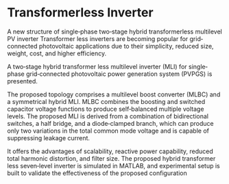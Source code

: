 # Transformerless Inverter

A new structure of single‐phase two‐stage hybrid transformerless multilevel PV inverter Transformer less inverters are becoming popular for grid‐connected photovoltaic applications due to their simplicity, reduced size, weight, cost, and higher efficiency. 

A two‐stage hybrid transformer less multilevel inverter (MLI) for single‐phase grid‐connected photovoltaic power generation system (PVPGS) is presented. 

The proposed topology comprises a multilevel boost converter (MLBC) and a symmetrical hybrid MLI. MLBC combines the boosting and switched capacitor voltage functions to produce self‐balanced multiple voltage levels. The proposed MLI is derived from a combination of bidirectional switches, a half bridge, and a diode‐clamped branch,
which can produce only two variations in the total common mode voltage and is capable of suppressing leakage current. 

It offers the advantages of scalability, reactive power capability, reduced total harmonic distortion, and filter size. The proposed hybrid transformer less seven‐level
inverter is simulated in MATLAB, and experimental setup is built to validate the effectiveness of the proposed configuration
